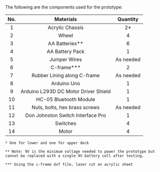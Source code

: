 The following are the components used for the prototype:

|  No.  |              Materials               | Quantity  |
| :---: | :----------------------------------: | :-------: |
|   1   |           Acrylic Chassis            |    2*     |
|   2   |                Wheel                 |     4     |
|   3   |            AA Batteries**            |     6     |
|   4   |           AA Battery Pack            |     1     |
|   5   |             Jumper Wires             | As needed |
|   6   |               C-frame***             |     2     |
|   7   |      Rubber Lining along C-frame     | As needed |
|   8   |             Arduino Uno              |     1     |
|   9   | Arduino L293D DC Motor Driver Shield |     1     |
|  10   |        HC-05 Bluetooth Module        |     1     |
|  11   |    Nuts, bolts, hex brass screws     | As needed |
|  12   |  Don Johnston Switch Interface Pro   |     1     |
|  13   |               Switches               |     4     |
|  14   |               Motor                  |     4     |

```
* One for lower and one for upper deck 

** Note: 9V is the minimum voltage needed to power the prototype but cannot be replaced with a single 9V battery cell after testing.

*** Using the c-frame dxf file, laser cut on acrylic sheet 
```

